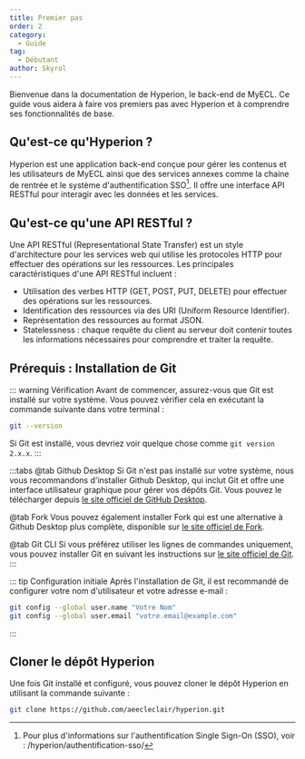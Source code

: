 ```yaml
---
title: Premier pas
order: 2
category:
  - Guide
tag:
  - Débutant
author: Skyrol
---
```


Bienvenue dans la documentation de Hyperion, le back-end de MyECL. Ce guide vous aidera à faire vos premiers pas avec Hyperion et à comprendre ses fonctionnalités de base.

## Qu'est-ce qu'Hyperion ?

Hyperion est une application back-end conçue pour gérer les contenus et les utilisateurs de MyECL ainsi que des services annexes comme la chaine de rentrée et le système d'authentification SSO[^sso-note]. Il offre une interface API RESTful pour interagir avec les données et les services.

[^sso-note]: Pour plus d'informations sur l'authentification Single Sign-On (SSO), voir : /hyperion/authentification-sso/

## Qu'est-ce qu'une API RESTful ?

Une API RESTful (Representational State Transfer) est un style d'architecture pour les services web qui utilise les protocoles HTTP pour effectuer des opérations sur les ressources. Les principales caractéristiques d'une API RESTful incluent :

- Utilisation des verbes HTTP (GET, POST, PUT, DELETE) pour effectuer des opérations sur les ressources.
- Identification des ressources via des URI (Uniform Resource Identifier).
- Représentation des ressources au format JSON.
- Statelessness : chaque requête du client au serveur doit contenir toutes les informations nécessaires pour comprendre et traiter la requête.

## Prérequis : Installation de Git

::: warning Vérification
Avant de commencer, assurez-vous que Git est installé sur votre système. Vous pouvez vérifier cela en exécutant la commande suivante dans votre terminal :

```bash
git --version
```

Si Git est installé, vous devriez voir quelque chose comme `git version 2.x.x`.
:::


:::tabs
@tab Github Desktop
Si Git n'est pas installé sur votre système, nous vous recommandons d'installer Github Desktop, qui inclut Git et offre une interface utilisateur graphique pour gérer vos dépôts Git. Vous pouvez le télécharger depuis [le site officiel de GitHub Desktop](https://desktop.github.com/).

@tab Fork
Vous pouvez également installer Fork qui est une alternative à Github Desktop plus complète, disponible sur  [le site officiel de Fork](https://git-fork.com/).

@tab Git CLI
Si vous préférez utiliser les lignes de commandes uniquement, vous pouvez installer Git en suivant les instructions sur [le site officiel de Git](https://git-scm.com/book/en/v2/Getting-Started-Installing-Git).
:::

::: tip Configuration initiale
Après l'installation de Git, il est recommandé de configurer votre nom d'utilisateur et votre adresse e-mail :

```bash
git config --global user.name "Votre Nom"
git config --global user.email "votre.email@example.com"
```

:::

## Cloner le dépôt Hyperion

Une fois Git installé et configuré, vous pouvez cloner le dépôt Hyperion en utilisant la commande suivante :

```bash
git clone https://github.com/aeecleclair/hyperion.git
```
